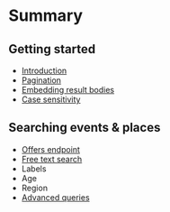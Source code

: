 # Summary

## Getting started

* [Introduction](README.md)
* [Pagination](pagination.md)
* [Embedding result bodies](embedding-full-result-bodies.md)
* [Case sensitivity](case-sensitivity.md)

## Searching events & places

* [Offers endpoint](offers-endpoint.md)
* [Free text search](free-text-search.md)
* Labels
* Age
* Region
* [Advanced queries](advanced-queries.md)

